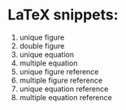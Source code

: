 # LaTeX snippets:

1. unique figure
2. double figure
3. unique equation
4. multiple equation
5. unique figure reference
6. multiple figure reference
7. unique equation reference
8. multiple equation reference
